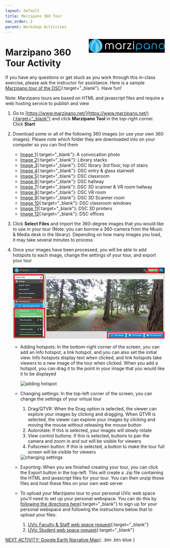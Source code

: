 ```yaml
---
layout: default
title: Marzipano 360 Tour
nav_order: 2
parent: Workshop Activities
---
```


<img src="images\marzipano\logo.png" alt="marzipano logo" style="float:right;width:240px;">

# Marzipano 360 Tour Activity

If you have any questions or get stuck as you work through this in-class exercise, please ask the instructor for assistance. Here is a sample [Marzipano tour of the DSC](https://studentweb.uvic.ca/~dreid820/marzipano/){:target="_blank"}. Have fun!

Note: Marzipano tours are based on HTML and javascript files and require a web hosting service to publish and view

1.  Go to [https://www.marzipano.net/](https://www.marzipano.net/){:target="_blank"} and click **Marzipano Tool** in the top-right corner. Click **Start**
2.  Download some or all of the following 360 images (or use your own 360 images). Please note which folder they are downloaded into on your computer so you can find them
    -   [Image 1](http://web.uvic.ca/~rmccue/360-1.jpg){:target="_blank"}: A convocation photo
    -   [Image 2](http://web.uvic.ca/~rmccue/360-images/stacks.jpg){:target="_blank"}: Library stacks
    -   [Image 3](http://web.uvic.ca/~rmccue/360-images/3rd_floor_foyer.jpg){:target="_blank"}: DSC library 3rd floor, top of stairs
    -   [Image 4](http://web.uvic.ca/~rmccue/360-images/dsc_entry.jpg){:target="_blank"}: DSC entry & glass stairwell
    -   [Image 5](http://web.uvic.ca/~rmccue/360-images/classroom.jpg){:target="_blank"}: DSC classroom
    -   [Image 6](http://web.uvic.ca/~rmccue/360-images/hallway.jpg){:target="_blank"}: DSC hallway
    -   [Image 7](http://web.uvic.ca/~rmccue/360-images/3d_scanner_vr_room.jpg){:target="_blank"}: DSC 3D scanner & VR room hallway
    -   [Image 8](http://web.uvic.ca/~rmccue/360-images/vr_room.jpg){:target="_blank"}: DSC VR room
    -   [Image 9](http://web.uvic.ca/~rmccue/360-images/3d_scanner.jpg){:target="_blank"}: DSC 3D Scanner room
    -   [Image 10](http://web.uvic.ca/~rmccue/360-images/windows.jpg){:target="_blank"}: DSC classroom windows
    -   [Image 11](http://web.uvic.ca/~rmccue/360-images/3d_printers.jpg){:target="_blank"}: DSC 3D printers
    -   [Image 12](http://web.uvic.ca/~rmccue/360-images/offices.jpg){:target="_blank"}: DSC offices
3.  Click **Select Files** and import the 360-degree images that you would like to use in your tour (Note: you can borrow a 360-camera from the Music & Media desk in the library). Depending on how many images you load, it may take several minutes to process
4.  Once your images have been processed, you will be able to add hotspots to each image, change the settings of your tour, and export your tour
    
    <img src="images\marzipano\4-menu-overview.png" alt="menu overview" style="width:720px;">
    
    -   Adding hotspots: In the bottom-right corner of the screen, you can add an info hotspot, a link hotspot, and you can also set the initial view. Info hotspots display text when clicked, and link hotspots take viewers to a new image of the tour when clicked. When you add a hotspot, you can drag it to the point in your image that you would like it to be displayed
    
        <img src="images\marzipano\4-add-hotspot.gif" alt="adding hotspot" style="width:720px;">
    
    -   Changing settings: In the top-left corner of the screen, you can change the settings of your virtual tour
        1.  Drag/QTVR: When the Drag option is selected, the viewer can explore your images by clicking and dragging. When QTVR is selected, the viewer can explore your images by clicking and moving the mouse without releasing the mouse button
        2.  Autorotate: If this is selected, your images will slowly rotate
        3.  View control buttons: If this is selected, buttons to pan the camera and zoom in and out will be visible for viewers
        4.  Fullscreen button: If this is selected, a button to make the tour full screen will be visible for viewers
    
        <img src="images\marzipano\4-change-settings.gif" alt="changing settings" style="width:720px;">
    
    -   Exporting: When you are finished creating your tour, you can click the Export button in the top-left. This will create a .zip file containing the HTML and javascript files for your tour. You can then unzip those files and host these files on your own web server
    -   To upload your Marzipano tour to your personal UVic web space you'll need to set up your personal webspace. You can do this by [following the directions here](http://bit.ly/2QlRZo0){:target="_blank"} to sign up for your personal webspace and following the instructions below that to upload your files:
        1.  [UVic Faculty & Staff web space request](https://www.uvic.ca/systems/support/web/webhosting-fac-staff/){:target="_blank"}
        2.  [UVic Student web space request](https://www.uvic.ca/systems/support/web/webhosting-students/contentmigrationstudentweb.php){:target="_blank"}

[NEXT ACTIVITY: Google Earth Narrative Map](activity-google-earth.html){: .btn .btn-blue }
